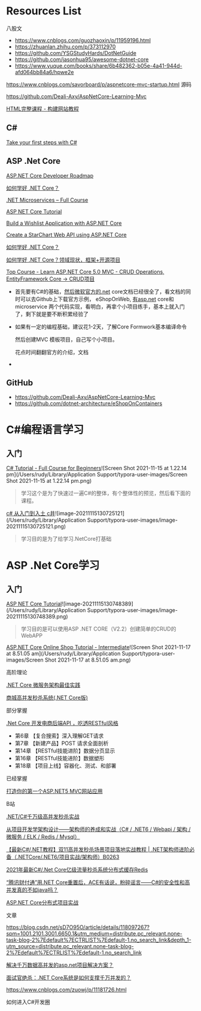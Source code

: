 # Resources List

八股文

- https://www.cnblogs.com/guozhaoxin/p/11959196.html
- https://zhuanlan.zhihu.com/p/373112970
- https://github.com/YSGStudyHards/DotNetGuide
- https://github.com/jasonhua95/awesome-dotnet-core
- https://www.yuque.com/books/share/6b482362-b05e-4a41-944d-afd064bb84a6/hpwe2e

https://www.cnblogs.com/savorboard/p/aspnetcore-mvc-startup.html 源码

https://github.com/Deali-Axy/AspNetCore-Learning-Mvc

[HTML完整课程 - 构建网站教程](https://www.youtube.com/watch?v=pQN-pnXPaVg&ab_channel=freeCodeCamp.org)

## C#

[Take your first steps with C#](https://docs.microsoft.com/en-us/learn/paths/csharp-first-steps/)

## ASP .Net Core

[ASP.NET Core Developer Roadmap](https://github.com/MoienTajik/AspNetCore-Developer-Roadmap)

[如何学好 .NET Core？](https://www.zhihu.com/question/348740859/answer/849330201)

[.NET Microservices – Full Course](https://www.youtube.com/watch?v=DgVjEo3OGBI&ab_channel=LesJackson)

[ASP NET Core Tutorial](https://www.youtube.com/watch?v=4IgC2Q5-yDE&list=PL6n9fhu94yhVkdrusLaQsfERmL_Jh4XmU&ab_channel=kudvenkat)

[Build a Wishlist Application with ASP.NET Core](https://www.pluralsight.com/projects/build-a-wishlist-application-with-asp-net-core)

[Create a StarChart Web API using ASP.NET Core](https://www.pluralsight.com/projects/create-a-starchart-web-api-using-asp-net-core)

[如何学好 .NET Core？](https://www.zhihu.com/question/348740859/answer/842656513)

[如何学好 .NET Core？领域现状，框架+开源项目](https://www.zhihu.com/question/348740859/answer/1524369031)

[Top Course - Learn ASP.NET Core 5.0 MVC - CRUD Operations, EntityFramework Core -> CRUD项目](https://www.youtube.com/watch?v=DqD-NJf7-OM&ab_channel=tutorialsEU)

- 首先要有C#的基础，[然后微软官方的.net](https://link.zhihu.com/?target=http%3A//%E7%84%B6%E5%90%8E%E5%BE%AE%E8%BD%AF%E5%AE%98%E6%96%B9%E7%9A%84.net) core文档已经很全了，看文档的同时可以去Github上下载官方示例， eShopOnWeb, [有asp.net](https://link.zhihu.com/?target=http%3A//%E6%9C%89asp.net) core和microservice 两个代码实现，看明白，再拿个小项目练手，基本上就入门了，剩下就是要不断积累经验了

- 如果有一定的编程基础，建议花1-2天，了解Core Formwork基本编译命令

  然后创建MVC 模板项目，自己写个小项目。

  花点时间翻翻官方的介绍，文档

- 





## GitHub

- https://github.com/Deali-Axy/AspNetCore-Learning-Mvc
- https://github.com/dotnet-architecture/eShopOnContainers

# C#编程语言学习

## 入门

[C# Tutorial - Full Course for Beginners](https://www.youtube.com/watch?v=GhQdlIFylQ8&t=4333s&ab_channel=freeCodeCamp.org)![Screen Shot 2021-11-15 at 1.22.14 pm](/Users/rudy/Library/Application Support/typora-user-images/Screen Shot 2021-11-15 at 1.22.14 pm.png)

> 学习这个是为了快速过一遍C#的整体，有个整体性的预览，然后看下面的课程。

[c# 从入门到入土 c井](https://www.bilibili.com/video/BV1nt411n7Rx?from=search&seid=2938579074420795838&spm_id_from=333.337.0.0)![image-20211115130725121](/Users/rudy/Library/Application Support/typora-user-images/image-20211115130725121.png)

> 学习目的是为了给学习.NetCore打基础

# ASP .Net Core学习

## 入门

[ASP NET Core Tutorial](https://www.youtube.com/watch?v=4IgC2Q5-yDE&list=PL6n9fhu94yhVkdrusLaQsfERmL_Jh4XmU&ab_channel=kudvenkat)![image-20211115130748389](/Users/rudy/Library/Application Support/typora-user-images/image-20211115130748389.png)

> 学习目的是可以使用ASP .NET CORE（V2.2）创建简单的CRUD的WebAPP

[ASP.NET Core Online Shop Tutorial - Intermediate](https://www.youtube.com/playlist?list=PLOeFnOV9YBa50nT3fEs0yzgMmK1MRKw3j)![Screen Shot 2021-11-17 at 8.51.05 am](/Users/rudy/Library/Application Support/typora-user-images/Screen Shot 2021-11-17 at 8.51.05 am.png)



高阶理论

[.NET Core 微服务架构最佳实践 ](https://time.geekbang.org/course/intro/100044601?tab=comment)

[商城高并发秒杀系统(.NET Core版)](https://blog.csdn.net/aa2528877987/category_11095105.html)

部分掌握

[.Net Core 开发电商后端API ，吃透RESTful风格](https://coding.imooc.com/class/chapter/451.html#Anchor)

- 第6章 【复合搜索】深入理解GET请求
- 第7章 【新建产品】POST 请求全面剖析 
- 第14章 【RESTful技能进阶】数据分页显示
- 第16章 【RESTful技能进阶】数据塑形
- 第18章 【项目上线】容器化、测试、和部署

已经掌握

[打造你的第一个ASP.NET5 MVC网站应用](https://www.imooc.com/note/1188?sort=hot&page=1)





B站

[.NET/C#千万级高并发秒杀实战](https://www.bilibili.com/video/BV1ET4y1f72B/)

[从项目开发学架构设计——架构师的养成和实战（C# / .NET6 / Webapi / 架构 / 微服务 / ELK / Redis / Mysql）](https://www.bilibili.com/video/BV1ph411m74C?spm_id_from=333.999.0.0)

[【最新C#/.NET教程】双11高并发秒杀场景项目落地实战教程 | .NET架构师进阶必备（.NETCore/.NET6/项目实战/架构师）B0263](https://www.bilibili.com/video/BV1p64y1x7WK?from=search&seid=11003666447057250281&spm_id_from=333.337.0.0)

[2021年最新C#/.Net Core亿级流量秒杀系统分布式缓存Redis](https://www.bilibili.com/video/BV1yv411G7Us?from=search&seid=16017161268168190717&spm_id_from=333.337.0.0)

[“腾讯财付通”用.NET Core重置后，ACE有话说，粉碎谣言——C#的安全性和高并发真的不如java吗？](https://www.bilibili.com/video/BV1oC4y1h7f9?from=search&seid=11003666447057250281&spm_id_from=333.337.0.0)

[ASP.NET Core分布式项目实战](https://www.bilibili.com/video/BV1Xg4y1v7Xx/?spm_id_from=333.788.b_7265636f5f6c697374.18)



文章

https://blog.csdn.net/sD7O95O/article/details/118097267?spm=1001.2101.3001.6650.1&utm_medium=distribute.pc_relevant.none-task-blog-2%7Edefault%7ECTRLIST%7Edefault-1.no_search_link&depth_1-utm_source=distribute.pc_relevant.none-task-blog-2%7Edefault%7ECTRLIST%7Edefault-1.no_search_link

[解决千万数据高并发的asp.net项目解决方案？](https://www.zhihu.com/question/268441300)

[面试官绝杀：.NET Core系统是如何支撑千万并发的？](https://jishuin.proginn.com/p/763bfbd2f589)

https://www.cnblogs.com/zuowj/p/11181726.html

如何进入C#开发圈
